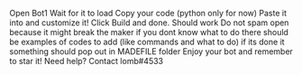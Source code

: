 Open Bot1 
Wait for it to load
Copy your code (python only for now)
Paste it into and customize it!
Click Build and done. Should work
Do not spam open because it might break the maker
if you dont know what to do there should be examples of codes to add (like commands and what to do)
if its done it something should pop out in MADEFILE folder
Enjoy your bot and remember to star it!
Need help? Contact lomb#4533